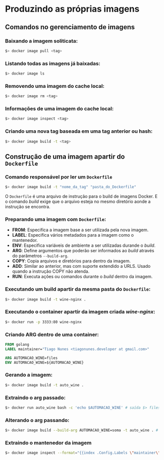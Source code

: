 # Produzindo as próprias imagens

## Comandos no gerenciamento de imagens

### Baixando a imagem soliticata:
```sh
$> docker image pull <tag>
```

### Listando todas as imagens já baixadas:
```sh
$> docker image ls
```

### Removendo uma imagem do cache local:
```sh
$> docker image rm <tag>
```

### Informações de uma imagem do cache local:
```sh
$> docker image inspect <tag>
```

### Criando uma nova tag baseada em uma tag anterior ou hash:
```sh
$> docker image build -t <tag>
```

## Construção de uma imagem apartir do `Dockerfile`

### Comando responsável por ler um `Dockerfile`
```sh
$> docker image build -t "nome_da_tag" "pasta_do_Dockerfile"
```
O `Dockerfile` é uma arquivo de instrução para o build de imagens Docker. E o comando *build* exige que o arquivo esteja no mesmo diretório aonde a instrução se encontra.

### Preparando uma imagem com `Dockerfile`:

* **FROM**: Especifica a imagem base a ser utilizada pela nova imagem.
* **LABEL**: Especifica vários metadados para a imagem como o mantenedor.
* **ENV**: Especifica variáveis de ambiente a ser utilizadas durande o *build*.
* **ARG**: Define argumentos que poderão ser informados ao *build* através do parâmetros `--build-arg`.
* **COPY**: Copia arquivos e diretórios para dentro da imagem.
* **ADD**: Similar ao anterior, mas com suporte extendido a URLS. Usado quando a instrução COPY não atenda.
* **RUN**: Executa ações ou comandos durante o *build* dentro da imagem.

### Executando um build apartir da mesma pasta do `Dockerfile`:
```sh
$> docker image build -t wine-nginx .
```

### Executando o container apartir da imagem criada *wine-nginx*:
```sh
$> docker run -p 3333:80 wine-nginx
```

### Criando ARG dentro de uma container:
```Dockerfile
FROM golang
LABEL maintainer="Tiago Nunes <tiagonunes.developer at gmail.com>"

ARG AUTOMACAO_WINE=files
ENV AUTOMACAO_WINE=${AUTOMACAO_WINE}
```
### Gerando a imagem:
```sh
$> docker image build -t auto_wine .
```

### Extraindo o arg passado:
```sh
$> docker run auto_wine bash -c 'echo $AUTOMACAO_WINE' # saída $> files
```

### Alterando o arg passando:
```sh
$> docker image build --build-arg AUTOMACAO_WINE=soma -t auto_wine . # saída $> soma
```

### Extraindo o mantenedor da imagem
```sh
$> docker image inspect --format="{{index .Config.Labels \"maintainer\"}}" auto_wine # saída $> Tiago Nunes <tiagonunes.developer at gmail.com>
```